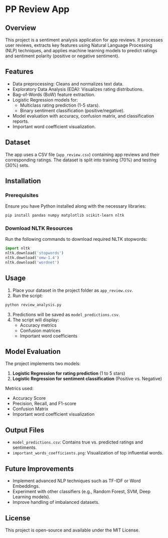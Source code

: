 # PP Review App

## Overview
This project is a sentiment analysis application for app reviews. It processes user reviews, extracts key features using Natural Language Processing (NLP) techniques, and applies machine learning models to predict ratings and sentiment polarity (positive or negative sentiment).

## Features
- Data preprocessing: Cleans and normalizes text data.
- Exploratory Data Analysis (EDA): Visualizes rating distributions.
- Bag-of-Words (BoW) feature extraction.
- Logistic Regression models for:
  - Multiclass rating prediction (1-5 stars).
  - Binary sentiment classification (positive/negative).
- Model evaluation with accuracy, confusion matrix, and classification reports.
- Important word coefficient visualization.

## Dataset
The app uses a CSV file (`app_review.csv`) containing app reviews and their corresponding ratings. The dataset is split into training (70%) and testing (30%) sets.

## Installation
### Prerequisites
Ensure you have Python installed along with the necessary libraries:

```bash
pip install pandas numpy matplotlib scikit-learn nltk
```

### Download NLTK Resources
Run the following commands to download required NLTK stopwords:

```python
import nltk
nltk.download('stopwords')
nltk.download('omw-1.4')
nltk.download('wordnet')
```

## Usage
1. Place your dataset in the project folder as `app_review.csv`.
2. Run the script:

```bash
python review_analysis.py
```
3. Predictions will be saved as `model_predictions.csv`.
4. The script will display:
   - Accuracy metrics
   - Confusion matrices
   - Important word coefficients

## Model Evaluation
The project implements two models:
1. **Logistic Regression for rating prediction** (1 to 5 stars)
2. **Logistic Regression for sentiment classification** (Positive vs. Negative)

Metrics used:
- Accuracy Score
- Precision, Recall, and F1-score
- Confusion Matrix
- Important word coefficient visualization

## Output Files
- `model_predictions.csv`: Contains true vs. predicted ratings and sentiments.
- `important_words_coefficients.png`: Visualization of top influential words.

## Future Improvements
- Implement advanced NLP techniques such as TF-IDF or Word Embeddings.
- Experiment with other classifiers (e.g., Random Forest, SVM, Deep Learning models).
- Improve handling of imbalanced datasets.

## License
This project is open-source and available under the MIT License.

